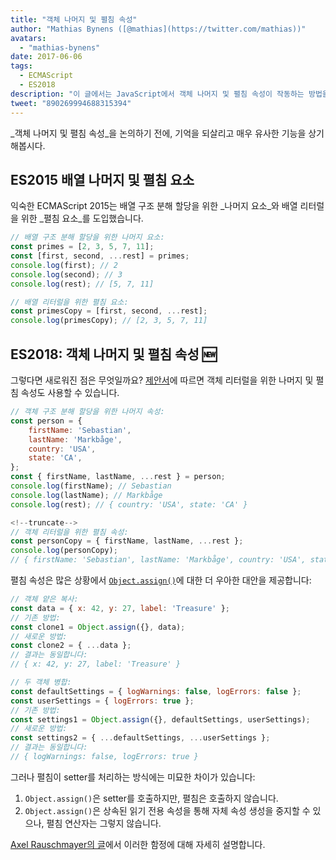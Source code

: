 ```yaml
---
title: "객체 나머지 및 펼침 속성"
author: "Mathias Bynens ([@mathias](https://twitter.com/mathias))"
avatars: 
  - "mathias-bynens"
date: 2017-06-06
tags: 
  - ECMAScript
  - ES2018
description: "이 글에서는 JavaScript에서 객체 나머지 및 펼침 속성이 작동하는 방법을 설명하며, 배열 나머지 및 펼침 요소를 다시 살펴봅니다."
tweet: "890269994688315394"
---
```

_객체 나머지 및 펼침 속성_을 논의하기 전에, 기억을 되살리고 매우 유사한 기능을 상기해봅시다.

## ES2015 배열 나머지 및 펼침 요소

익숙한 ECMAScript 2015는 배열 구조 분해 할당을 위한 _나머지 요소_와 배열 리터럴을 위한 _펼침 요소_를 도입했습니다.

```js
// 배열 구조 분해 할당을 위한 나머지 요소:
const primes = [2, 3, 5, 7, 11];
const [first, second, ...rest] = primes;
console.log(first); // 2
console.log(second); // 3
console.log(rest); // [5, 7, 11]

// 배열 리터럴을 위한 펼침 요소:
const primesCopy = [first, second, ...rest];
console.log(primesCopy); // [2, 3, 5, 7, 11]
```

<feature-support chrome="47"
                 firefox="16"
                 safari="8"
                 nodejs="6"
                 babel="yes"></feature-support>

## ES2018: 객체 나머지 및 펼침 속성 🆕

그렇다면 새로워진 점은 무엇일까요? [제안서](https://github.com/tc39/proposal-object-rest-spread)에 따르면 객체 리터럴을 위한 나머지 및 펼침 속성도 사용할 수 있습니다.

```js
// 객체 구조 분해 할당을 위한 나머지 속성:
const person = {
    firstName: 'Sebastian',
    lastName: 'Markbåge',
    country: 'USA',
    state: 'CA',
};
const { firstName, lastName, ...rest } = person;
console.log(firstName); // Sebastian
console.log(lastName); // Markbåge
console.log(rest); // { country: 'USA', state: 'CA' }

<!--truncate-->
// 객체 리터럴을 위한 펼침 속성:
const personCopy = { firstName, lastName, ...rest };
console.log(personCopy);
// { firstName: 'Sebastian', lastName: 'Markbåge', country: 'USA', state: 'CA' }
```

펼침 속성은 많은 상황에서 [`Object.assign()`](https://developer.mozilla.org/en-US/docs/Web/JavaScript/Reference/Global_Objects/Object/assign)에 대한 더 우아한 대안을 제공합니다:

```js
// 객체 얕은 복사:
const data = { x: 42, y: 27, label: 'Treasure' };
// 기존 방법:
const clone1 = Object.assign({}, data);
// 새로운 방법:
const clone2 = { ...data };
// 결과는 동일합니다:
// { x: 42, y: 27, label: 'Treasure' }

// 두 객체 병합:
const defaultSettings = { logWarnings: false, logErrors: false };
const userSettings = { logErrors: true };
// 기존 방법:
const settings1 = Object.assign({}, defaultSettings, userSettings);
// 새로운 방법:
const settings2 = { ...defaultSettings, ...userSettings };
// 결과는 동일합니다:
// { logWarnings: false, logErrors: true }
```

그러나 펼침이 setter를 처리하는 방식에는 미묘한 차이가 있습니다:

1. `Object.assign()`은 setter를 호출하지만, 펼침은 호출하지 않습니다.
1. `Object.assign()`은 상속된 읽기 전용 속성을 통해 자체 속성 생성을 중지할 수 있으나, 펼침 연산자는 그렇지 않습니다.

[Axel Rauschmayer의 글](http://2ality.com/2016/10/rest-spread-properties.html#spread-defines-properties-objectassign-sets-them)에서 이러한 함정에 대해 자세히 설명합니다.

<feature-support chrome="60"
                 firefox="55"
                 safari="11.1"
                 nodejs="8.6"
                 babel="yes"></feature-support>
